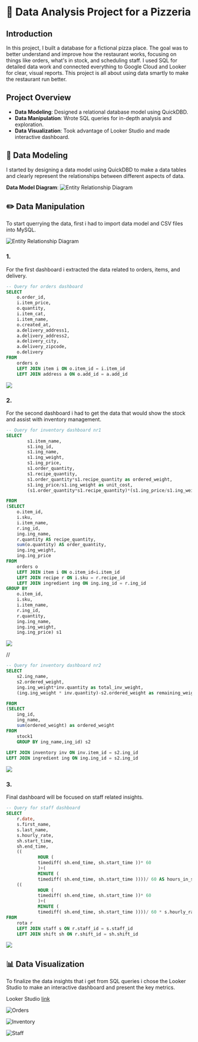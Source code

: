 # 🍕 Data Analysis Project for a Pizzeria

## Introduction

In this project, I built a database for a fictional pizza place. The goal was to better understand and improve how the restaurant works, focusing on things like orders, what's in stock, and scheduling staff. I used SQL for detailed data work and connected everything to Google Cloud and Looker for clear, visual reports. This project is all about using data smartly to make the restaurant run better.
## Project Overview

- **Data Modeling**: Designed a relational database model using QuickDBD.
- **Data Manipulation**: Wrote SQL queries for in-depth analysis and exploration.
- **Data Visualization**: Took advantage of Looker Studio and made interactive dashboard.

## 🔗 Data Modeling

I started by designing a data model using QuickDBD to make a data tables and clearly represent the relationships between different aspects of data.

 **Data Model Diagram**: 
   ![Entity Relationship Diagram](https://github.com/MantasTech/Restaurant-Database/blob/main/images/Schema.png)

## ✏️ Data Manipulation

To start querrying the data, first i had to import data model and CSV files into MySQL.

![Entity Relationship Diagram](https://github.com/MantasTech/Restaurant-Database/blob/main/images/tables.png)

### 1.

For the first dashboard i extracted the data related to orders, items, and delivery.

```sql
-- Query for orders dashboard
SELECT
    o.order_id,
    i.item_price,
    o.quantity,
    i.item_cat,
    i.item_name,
    o.created_at,
    a.delivery_address1,
    a.delivery_address2,
    a.delivery_city,
    a.delivery_zipcode,
    o.delivery 
FROM
    orders o
    LEFT JOIN item i ON o.item_id = i.item_id
    LEFT JOIN address a ON o.add_id = a.add_id
```

![ ](https://github.com/MantasTech/Restaurant-Database/blob/main/images/orders.png)

### 2.

For the second dashboard i had to get the data that would show the stock and assist with inventory management.

```sql
-- Query for inventory dashboard nr1
SELECT
		s1.item_name,
		s1.ing_id,
		s1.ing_name,
		s1.ing_weight,
		s1.ing_price,
		s1.order_quantity,
		s1.recipe_quantity,
		s1.order_quantity*s1.recipe_quantity as ordered_weight,
		s1.ing_price/s1.ing_weight as unit_cost,
		(s1.order_quantity*s1.recipe_quantity)*(s1.ing_price/s1.ing_weight) as ingredient_cost

FROM 
(SELECT
	o.item_id,
	i.sku,
	i.item_name,
	r.ing_id,
	ing.ing_name,
	r.quantity AS recipe_quantity,
	sum(o.quantity) AS order_quantity,
	ing.ing_weight,
	ing.ing_price
FROM 
	orders o
	LEFT JOIN item i ON o.item_id=i.item_id
	LEFT JOIN recipe r ON i.sku = r.recipe_id
	LEFT JOIN ingredient ing ON ing.ing_id = r.ing_id
GROUP BY 
	o.item_id,
	i.sku,
	i.item_name,
	r.ing_id,
	r.quantity,
	ing.ing_name,
	ing.ing_weight,
	ing.ing_price) s1
```
![](https://github.com/MantasTech/Restaurant-Database/blob/main/images/stock1.png)

//
```sql
-- Query for inventory dashboard nr2
SELECT
	s2.ing_name,
	s2.ordered_weight,
	ing.ing_weight*inv.quantity as total_inv_weight,
	(ing.ing_weight * inv.quantity)-s2.ordered_weight as remaining_weight

FROM 
(SELECT
	ing_id,
	ing_name,
	sum(ordered_weight) as ordered_weight
FROM
	stock1
	GROUP BY ing_name,ing_id) s2
	
LEFT JOIN inventory inv ON inv.item_id = s2.ing_id
LEFT JOIN ingredient ing ON ing.ing_id = s2.ing_id
```
![](https://github.com/MantasTech/Restaurant-Database/blob/main/images/stock2.png)

### 3.
Final dashboard will be focused on staff related insights.

```sql
-- Query for staff dashboard
SELECT
	r.date,
	s.first_name,
	s.last_name,
	s.hourly_rate,
	sh.start_time,
	sh.end_time,
	((
			HOUR (
			timediff( sh.end_time, sh.start_time ))* 60 
			)+(
			MINUTE (
			timediff( sh.end_time, sh.start_time ))))/ 60 AS hours_in_shift,
	((
			HOUR (
			timediff( sh.end_time, sh.start_time ))* 60 
			)+(
			MINUTE (
			timediff( sh.end_time, sh.start_time ))))/ 60 * s.hourly_rate AS staff_cost 
FROM
	rota r
	LEFT JOIN staff s ON r.staff_id = s.staff_id
	LEFT JOIN shift sh ON r.shift_id = sh.shift_id
```
![](https://github.com/MantasTech/Restaurant-Database/blob/main/images/staff.png)

## 📊 Data Visualization

To finalize the data insights that i get from SQL queries i chose the Looker Studio to make an interactive dashboard and present the key metrics.

Looker Studio [link](https://lookerstudio.google.com/reporting/ccbfff85-91a8-428c-901f-695bae4161c9)

![Orders](https://github.com/MantasTech/Restaurant-Database/blob/main/images/dashboard_orders.png)

![Inventory](https://github.com/MantasTech/Restaurant-Database/blob/main/images/dasboard_inventory.png)

![Staff](https://github.com/MantasTech/Restaurant-Database/blob/main/images/dashboard_staff.png)




